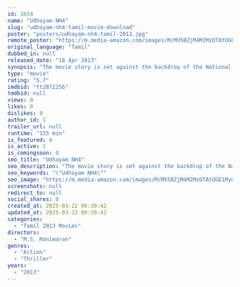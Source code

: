 ```yaml
---
id: 1654
name: "Udhayam NH4"
slug: "udhayam-nh4-tamil-movie-download"
poster: "posters/udhayam-nh4-tamil-2013.jpg"
remote_poster: "https://m.media-amazon.com/images/M/MV5BZjM4M2MzOTAtOGE1My00NGE4LTkyODYtMzJiOGNlNzdhZDgyXkEyXkFqcGc@._V1_SX300.jpg"
original_language: "Tamil"
dubbed_in: null
released_date: "18 Apr 2013"
synopsis: "The movie story is set against the backdrop of the National Highways leading to Bangalore."
type: "movie"
rating: "5.7"
imdbid: "tt2872256"
tmdbid: null
views: 0
likes: 0
dislikes: 0
author_id: 1
trailer_url: null
runtime: "155 min"
is_featured: 0
is_active: 1
is_comingsoon: 0
seo_title: "Udhayam NH4"
seo_description: "The movie story is set against the backdrop of the National Highways leading to Bangalore."
seo_keywords: "\"Udhayam NH4\""
seo_image: "https://m.media-amazon.com/images/M/MV5BZjM4M2MzOTAtOGE1My00NGE4LTkyODYtMzJiOGNlNzdhZDgyXkEyXkFqcGc@._V1_SX300.jpg"
screenshots: null
redirect_to: null
social_shares: 0
created_at: 2025-03-22 09:39:42
updated_at: 2025-03-22 09:39:42
categories:
  - "Tamil 2013 Movies"
directors:
  - "M.S. Manimaran"
genres:
  - "Action"
  - "Thriller"
years:
  - "2013"
---
```

